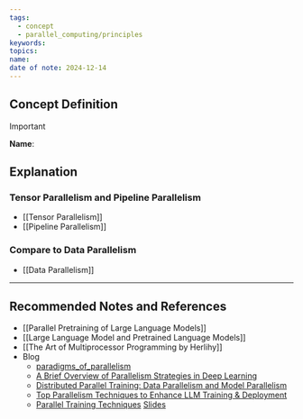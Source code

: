```yaml
---
tags:
  - concept
  - parallel_computing/principles
keywords: 
topics: 
name: 
date of note: 2024-12-14
---
```


## Concept Definition

>[!important]
>**Name**: 



## Explanation

### Tensor Parallelism and Pipeline Parallelism

- [[Tensor Parallelism]]
- [[Pipeline Parallelism]]


### Compare to Data Parallelism

- [[Data Parallelism]]





-----------
##  Recommended Notes and References

- [[Parallel Pretraining of Large Language Models]]
- [[Large Language Model and Pretrained Language Models]]
- [[The Art of Multiprocessor Programming by Herlihy]]
- Blog
	- [paradigms_of_parallelism](https://colossalai.org/docs/concepts/paradigms_of_parallelism/)
	- [A Brief Overview of Parallelism Strategies in Deep Learning](https://afmck.in/posts/2023-02-26-parallelism/)
	- [Distributed Parallel Training: Data Parallelism and Model Parallelism](https://towardsdatascience.com/distributed-parallel-training-data-parallelism-and-model-parallelism-ec2d234e3214)
	- [Top Parallelism Techniques to Enhance LLM Training & Deployment](https://www.genesiscloud.com/blog/top-parallelism-techniques-llm-training)
	- [Parallel Training Techniques](https://github.com/saforem2/parallel-training-slides#parallel-training-techniques) [Slides](https://saforem2.github.io/parallel-training-slides/#/title-slide)